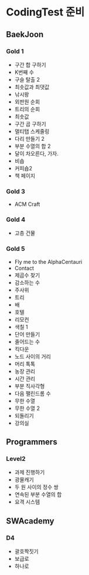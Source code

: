 # CodingTest 준비

## BaekJoon

### Gold 1

- 구간 합 구하기
- K번째 수
- 구슬 탈출 2
- 최솟값과 최댓값
- 낚시왕
- 외판원 순회
- 트리의 순회
- 최솟값
- 구간 곱 구하기
- 멀티탭 스케줄링
- 다리 만들기 2
- 부분 수열의 합 2
- 달이 차오른다, 가자.
- 비숍
- 커피숍2
- 책 페이지

### Gold 3

- ACM Craft

### Gold 4

- 고층 건물

### Gold 5

- Fly me to the AlphaCentauri
- Contact
- 제곱수 찾기
- 감소하는 수
- 주사위
- 트리
- 배
- 호텔
- 리모컨
- 색칠 1
- 단어 만들기
- 줄어드는 수
- 킥다운
- 노드 사이의 거리
- 머리 톡톡
- 농장 관리
- 시간 관리
- 부분 직사각형
- 다음 팰린드롬 수
- 무한 수열
- 무한 수열 2
- 되돌리기
- 강의실


## Programmers

### Level2

- 과제 진행하기
- 광물캐기
- 두 원 사이의 정수 쌍
- 연속된 부분 수열의 합
- 요격 시스템

## SWAcademy

### D4

- 괄호짝짓기
- 보급로
- 하나로